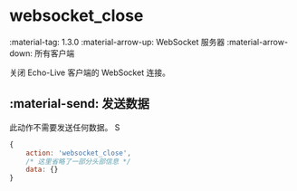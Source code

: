 # websocket_close

<span class="feature-tag" title="最早可用版本" markdown>
    <span class="icon">:material-tag:</span>
    <span class="text">1.3.0</span>
</span>
<span class="feature-tag" title="出站终端类型" markdown>
    <span class="icon">:material-arrow-up:</span>
    <span class="text">WebSocket 服务器</span>
</span>
<span class="feature-tag" title="入站终端类型" markdown>
    <span class="icon">:material-arrow-down:</span>
    <span class="text">所有客户端</span>
</span>

关闭 Echo-Live 客户端的 WebSocket 连接。

## :material-send: 发送数据
此动作不需要发送任何数据。
S
``` javascript title="示例"
{
    action: 'websocket_close',
    /* 这里省略了一部分头部信息 */
    data: {}
}
```